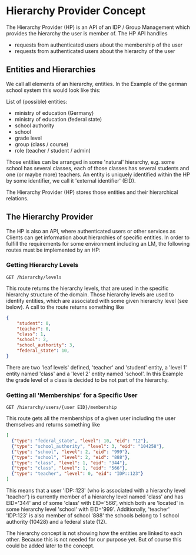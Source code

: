 # Hierarchy Provider Concept

The Hierarchy Provider (HP) is an API of an IDP / Group Management which provides the hierarchy the user is member of.
The HP API handlles 
* requests from authenticated users about the membership of the user
* requests from authenticated users about the hierarchy of the user

## Entities and Hierarchies

We call all elements of an hierarchy, entities. In the Example of the german school system this would look like this:

List of (possible) entities:
* ministry of education (Germany)
* ministry of education (federal state)
* school authority
* school
* grade level
* group (class / course)
* role (teacher / student / admin)

Those entities can be arranged in some 'natural' hierarchy,
e.g. some school has several classes, each of those classes has several students and
one (or maybe more) teachers. An entity is uniquely identified within the HP by some
identifier, we call it 'external identifier' (EID).

The Hierarchy Provider (HP) stores those entities and their hierarchical relations.

## The Hierarchy Provider
The HP is also an API, where authenticated users
or other services as Clients can get information about hierarchies of specific
entities. In order to fulfill the requirements for some environment including an LM,
the following routes must be implemented by an HP:

### Getting Hierarchy Levels
```
GET /hierarchy/levels
```
This route returns the hierarchy levels, that are used in the specific
hierarchy structure of the domain. Those hierarchy levels are used to
identify entities, which are associated with some given hierarchy level
(see below). A call to the route returns something like
```json
{
    "student": 0, 
    "teacher": 0, 
    "class": 1, 
    "school": 2,
    "school_authority": 3,
    "federal_state": 10,
}
```
There are two 'leaf levels' defined, 'teacher' and 'student' entity, a 'level 1'
entity named 'class' and a 'level 2' entity named 'school'. In this Example the grade level of a class is decided to be not part of the hierarchy.

### Getting all 'Memberships' for a Specific User
```
GET /hierarchy/users/{user EID}/membership
```
This route gets all the memberships of a given user including the user themselves and returns something like
```json
[
  {"type": "federal_state", "level": 10, "eid": "12"}, 
  {"type": "school_authority", "level": 3, "eid": "104258"},
  {"type": "school", "level": 2, "eid": "999"}, 
  {"type": "school", "level": 2, "eid": "888"},
  {"type": "class", "level": 1, "eid": "344"},
  {"type": "class", "level": 1, "eid": "566"},
  {"type": "teacher", "level": 0, "eid": "IDP::123"}
]
```
This means that a user 'IDP::123' (who is associated with a 
hierarchy level 'teacher') is currently member of a hierarchy level
named 'class' and has EID='344' and of some 'class' with EID='566',
which both are 'located' in some hierarchy level 'school' with EID='999'.
Additionally, 'teacher' 'IDP:123' is also member of school '888' the schools belong to 1 school authority (10428) and a federal state (12).

The hierarchy concept is not showing how the entities are linked to each other. Because this is not needed for our purpose yet. But of course this could be added later to the concept.